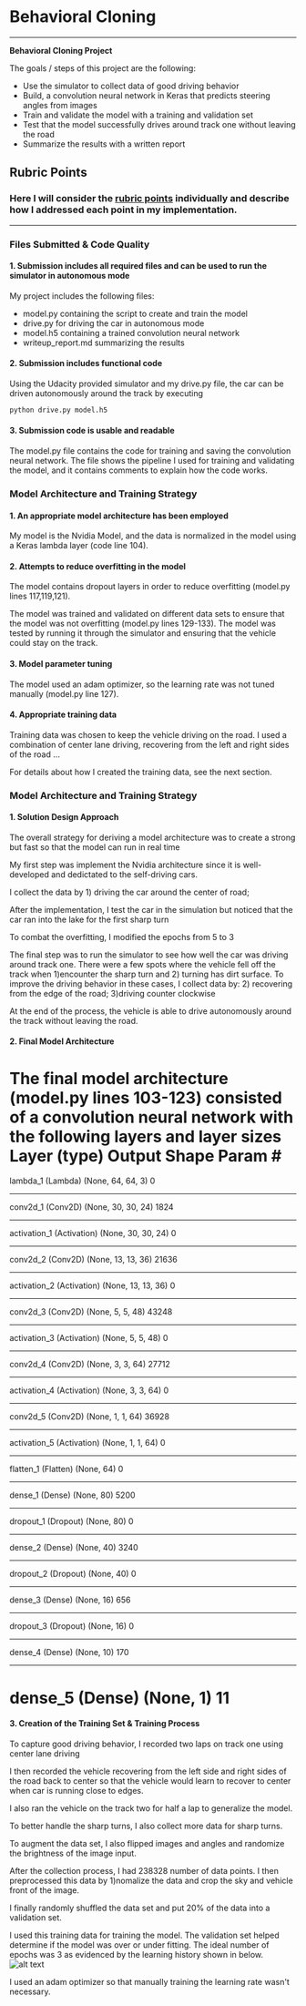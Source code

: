 # **Behavioral Cloning** 

---

**Behavioral Cloning Project**

The goals / steps of this project are the following:
* Use the simulator to collect data of good driving behavior
* Build, a convolution neural network in Keras that predicts steering angles from images
* Train and validate the model with a training and validation set
* Test that the model successfully drives around track one without leaving the road
* Summarize the results with a written report


[//]: # (Image References)

[image1]: ./learning.png "Learning History"


## Rubric Points
### Here I will consider the [rubric points](https://review.udacity.com/#!/rubrics/432/view) individually and describe how I addressed each point in my implementation.  

---
### Files Submitted & Code Quality

#### 1. Submission includes all required files and can be used to run the simulator in autonomous mode

My project includes the following files:
* model.py containing the script to create and train the model
* drive.py for driving the car in autonomous mode
* model.h5 containing a trained convolution neural network 
* writeup_report.md summarizing the results

#### 2. Submission includes functional code
Using the Udacity provided simulator and my drive.py file, the car can be driven autonomously around the track by executing 
```sh
python drive.py model.h5
```

#### 3. Submission code is usable and readable

The model.py file contains the code for training and saving the convolution neural network. The file shows the pipeline I used for training and validating the model, and it contains comments to explain how the code works.

### Model Architecture and Training Strategy

#### 1. An appropriate model architecture has been employed

My model is the Nvidia Model, and the data is normalized in the model using a Keras lambda layer (code line 104). 

#### 2. Attempts to reduce overfitting in the model

The model contains dropout layers in order to reduce overfitting (model.py lines 117,119,121). 

The model was trained and validated on different data sets to ensure that the model was not overfitting (model.py lines 129-133). The model was tested by running it through the simulator and ensuring that the vehicle could stay on the track.

#### 3. Model parameter tuning

The model used an adam optimizer, so the learning rate was not tuned manually (model.py line 127).

#### 4. Appropriate training data

Training data was chosen to keep the vehicle driving on the road. I used a combination of center lane driving, recovering from the left and right sides of the road ... 

For details about how I created the training data, see the next section. 

### Model Architecture and Training Strategy

#### 1. Solution Design Approach

The overall strategy for deriving a model architecture was to create a strong but fast so that the model can run in real time

My first step was implement the Nvidia architecture since it is well-developed and dedictated to the self-driving cars.

I collect the data by 1) driving the car around the center of road;

After the implementation, I test the car in the simulation but noticed that the car ran into the lake for the first sharp turn
 

To combat the overfitting, I modified the epochs from 5 to 3 

The final step was to run the simulator to see how well the car was driving around track one. There were a few spots where the vehicle fell off the track when 1)encounter the  sharp turn and 2) turning has dirt surface. To improve the driving behavior in these cases,  I collect data by: 2) recovering from the edge of the road; 3)driving counter clockwise

At the end of the process, the vehicle is able to drive autonomously around the track without leaving the road.

#### 2. Final Model Architecture

The final model architecture (model.py lines 103-123) consisted of a convolution neural network with the following layers and layer sizes
Layer (type)          Output Shape     		Param #   
=============================================================
lambda_1 (Lambda)        (None, 64, 64, 3)         0         
_________________________________________________________________
conv2d_1 (Conv2D)        (None, 30, 30, 24)        1824      
_________________________________________________________________
activation_1 (Activation)  (None, 30, 30, 24)          0         
_________________________________________________________________
conv2d_2 (Conv2D)        (None, 13, 13, 36)        21636     
_________________________________________________________________
activation_2 (Activation)   (None, 13, 13, 36)         0         
_________________________________________________________________
conv2d_3 (Conv2D)        (None, 5, 5, 48)          43248     
_________________________________________________________________
activation_3 (Activation)   (None, 5, 5, 48)          0         
_________________________________________________________________
conv2d_4 (Conv2D)        (None, 3, 3, 64)          27712     
_________________________________________________________________
activation_4 (Activation)  (None, 3, 3, 64)           0         
_________________________________________________________________
conv2d_5 (Conv2D)       (None, 1, 1, 64)          36928     
_________________________________________________________________
activation_5 (Activation)  (None, 1, 1, 64)           0         
_________________________________________________________________
flatten_1 (Flatten)       (None, 64)              0         
_________________________________________________________________
dense_1 (Dense)          (None, 80)            5200      
_________________________________________________________________
dropout_1 (Dropout)       (None, 80)              0         
_________________________________________________________________
dense_2 (Dense)          (None, 40)             3240      
_________________________________________________________________
dropout_2 (Dropout)       (None, 40)              0         
_________________________________________________________________
dense_3 (Dense)          (None, 16)             656       
_________________________________________________________________
dropout_3 (Dropout)       (None, 16)              0         
_________________________________________________________________
dense_4 (Dense)          (None, 10)             170       
_________________________________________________________________
dense_5 (Dense)          (None, 1)               11        
=============================================================


#### 3. Creation of the Training Set & Training Process

To capture good driving behavior, I recorded two laps on track one using center lane driving

I then recorded the vehicle recovering from the left side and right sides of the road back to center so that the vehicle would learn to recover to center when car is running close to edges.

I also ran the vehicle on the track two for half a lap to generalize the model.

To better handle the sharp turns, I also collect more data for sharp turns. 

To augment the data set, I also flipped images and angles and randomize the brightness of the image input.


After the collection process, I had 238328 number of data points. I then preprocessed this data by 1)nomalize the data and crop the sky and vehicle front of the image.


I finally randomly shuffled the data set and put 20% of the data into a validation set. 

I used this training data for training the model. The validation set helped determine if the model was over or under fitting. The ideal number of epochs was 3 as evidenced by the learning history shown in below. 
![alt text][image1]

I used an adam optimizer so that manually training the learning rate wasn't necessary.